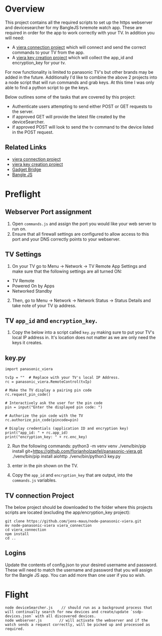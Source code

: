# Overview
This project contains all the required scripts to set up the https webserver and devicesearcher for my BangleJS tvremote watch app. These are required in order for the app to work correctly with your TV. 
In addition you will need:
* A [viera connection project](https://github.com/jens-maus/node-panasonic-viera) which will connect and send the correct commands to your TV from the app.
* A [viera key creation project](https://github.com/florianholzapfel/panasonic-viera) which will collect the app_id and encryption_key for your tv.

For now functionality is limited to panasonic TV's but other brands may be added in the future. Additionally I'd like to combine the above 2 projects into a node script that will run commands and grab keys. At this time I was only able to find a python script to ge the keys. 

Below outlines some of the tasks that are covered by this project:
* Authenticate users attempting to send either POST or GET requests to the server.
* if approved GET will provide the latest file created by the deviceSearcher.
* if approved POST will look to send the tv command to the device listed in the POST request.


## Related Links

* [viera connection project](https://github.com/jens-maus/node-panasonic-viera)
* [viera key creation project](https://github.com/florianholzapfel/panasonic-viera)
* [Gadget Bridge](https://www.espruino.com/Gadgetbridge)
* [Bangle JS](https://www.espruino.com/Reference#software)


# Preflight

## Webserver Port assignment
1. Open `commands.js` and assign the port you would like your web server to run on.
2. Ensure that all firewall settings are configured to allow access to this port and your DNS correctly points to your webserver.

## TV Settings
1. On your TV go to Menu -> Network -> TV Remote App Settings and make sure that the following settings are all turned ON:
* TV Remote
* Powered On by Apps
* Networked Standby
2. Then, go to Menu -> Network -> Network Status -> Status Details and take note of your TV ip address.

## TV `app_id` and `encryption_key`.
1. Copy the below into a script called `key.py` making sure to put your TV's local IP address in. It's location does not matter as we are only need the keys it creates.

## key.py
    import panasonic_viera

    tvIp = ""  # Replace with your TV's local IP Address.
    rc = panasonic_viera.RemoteControl(tvIp)

    # Make the TV display a pairing pin code
    rc.request_pin_code()

    # Interactively ask the user for the pin code
    pin = input("Enter the displayed pin code: ")

    # Authorize the pin code with the TV
    rc.authorize_pin_code(pincode=pin)

    # Display credentials (application ID and encryption key)
    print("app_id: " + rc.app_id)
    print("encryption_key: " + rc.enc_key)

2. Run the following commands:
    python3 -m venv venv
    ./venv/bin/pip install git+https://github.com/florianholzapfel/panasonic-viera.git
    ./venv/bin/pip install aiohttp
    ./venv/bin/python3 key.py

3. enter in the pin shown on the TV.
4. Copy the `app_id` and `encryption_key` that are output, into the `commands.js` variables.

## TV connection Project
The below project should be downloaded to the folder where this projects scripts are located (excluding the app/encryption_key project):

    git clone https://github.com/jens-maus/node-panasonic-viera.git
    mv node-panasonic-viera viera_connection
    cd viera_connection
    npm install
    cd ..

## Logins 
Update the contents of config.json to your desired username and password. These will need to match the username and password that you will assign for the Bangle JS app. You can add more than one user if you so wish.

# Flight
    node deviceSearcher.js    // should run as a background process that will continually search for new devices and create/update `ssdp-devices.json` with all discovered devices.
    node webserver.js        // will activate the webserver and if the watch sends a request correctly, will be picked up and processed as required.
